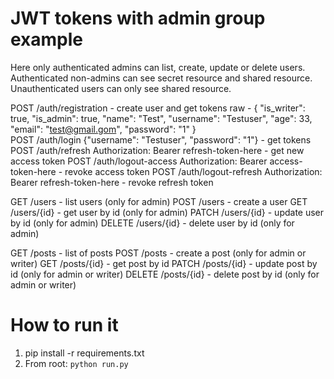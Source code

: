 # JWT tokens with admin group example
Here only authenticated admins can list, create, update or delete users.
Authenticated non-admins can see secret resource and shared resource.
Unauthenticated users can only see shared resource.

POST /auth/registration - create user and get tokens
raw - {
        "is_writer": true,
        "is_admin": true,
        "name": "Test",
        "username": "Testuser",
        "age": 33,
        "email": "test@gmail.gom",
        "password": "1"
}  
POST /auth/login {"username": "Testuser", "password": "1"}  - get tokens
POST /auth/refresh Authorization: Bearer refresh-token-here  - get new access token
POST /auth/logout-access Authorization: Bearer access-token-here  - revoke access token
POST /auth/logout-refresh Authorization: Bearer refresh-token-here  - revoke refresh token

GET /users  - list users (only for admin)
POST /users  - create a user
GET /users/{id}  - get user by id (only for admin)
PATCH /users/{id}  - update user by id (only for admin)
DELETE /users/{id}  - delete user by id (only for admin)

GET /posts  - list of posts 
POST /posts  - create a post (only for admin or writer)
GET /posts/{id}  - get post by id
PATCH /posts/{id}  - update post by id (only for admin or writer)
DELETE /posts/{id}  - delete post by id (only for admin or writer)


# How to run it
1. pip install -r requirements.txt
2. From root:
```python run.py```
